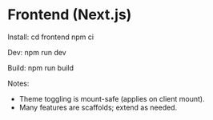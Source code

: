 # Frontend (Next.js)

Install:
  cd frontend
  npm ci

Dev:
  npm run dev

Build:
  npm run build

Notes:
- Theme toggling is mount-safe (applies on client mount).
- Many features are scaffolds; extend as needed.
